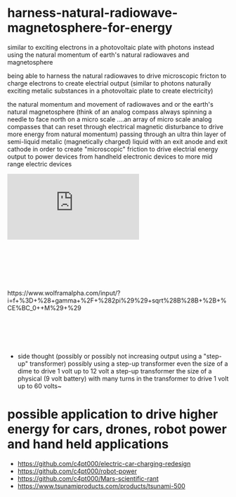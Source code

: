 # harness-natural-radiowave-magnetosphere-for-energy
similar to exciting electrons in a photovoltaic plate with photons instead using the natural momentum of earth's natural radiowaves and magnetosphere

being able to harness the natural radiowaves to drive microscopic fricton to charge electrons to create electrial output (similar to photons naturally exciting metalic substances in a photovoltaic plate to create electricity)

the natural momentum and movement of radiowaves and or the earth's natural magnetosphere (think of an analog compass always spinning a needle to face north on a micro scale ....an array of micro scale analog compasses that can reset through electrical magnetic disturbance to drive more energy from natural momentum) passing through an ultra thin layer of semi-liquid metalic (magnetically charged) liquid with an exit anode and exit cathode in order to create "microscopic" friction to drive electrial energy output to power devices from handheld electronic devices to more mid range electric devices


![osaka-lab-testing-write-up](https://github.com/c4pt000/radiowavevoltic-harness-natural-radiowave-magnetosphere-for-energy/blob/main/5.0056724.pdf)
<br>
<br>

<br><br>

<br>
<br>
https://www.wolframalpha.com/input/?i=f+%3D+%28+gamma+%2F+%282pi%29%29+sqrt%28B%28B+%2B+%CE%BC_0++M%29+%29
<br>

<br><br>

<br>

* side thought
(possibly or possibly not increasing output using a "step-up" transformer)
possibly using a step-up transformer even the size of a dime to drive 1 volt up to 12 volt a step-up transformer the size of a physical (9 volt battery) with many turns in the transformer to drive 1 volt up to 60 volts~

# possible application to drive higher energy for cars, drones, robot power and hand held applications
* https://github.com/c4pt000/electric-car-charging-redesign
* https://github.com/c4pt000/robot-power
* https://github.com/c4pt000/Mars-scientific-rant
* https://www.tsunamiproducts.com/products/tsunami-500
